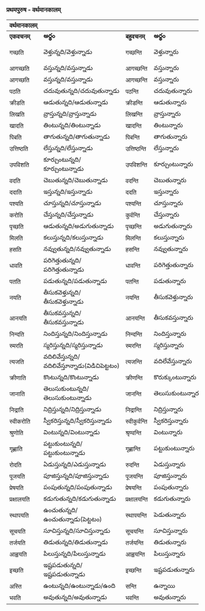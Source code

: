 
 ### प्रथमपुरुष  - वर्थमानकालम्
 वर्थमानकालम् | ||| भविष्यत्कालम् ||||
------------- | ------------- | ------------- | --------- |-|-|---|--|
 **एकवचनम्** | **అర్థం** | **बहुवचनम्**  | **అర్థం** | **एकवचनम्** |  **అర్థం** | **बहुवचनम्** |  **అర్థం** |
 गच्छति | వెళ్తున్నది/వెళ్తున్నాడు | गच्छन्ति | వెళ్తున్నారు | गमिष्यति | వెళ్తది/వెళ్తాడు |गमिष्यन्ति | వెళ్తారు |
 आगच्छति | వస్తున్నది/వస్తున్నాడు | आगच्छन्ति | వస్తున్నారు |
 आगच्छति | వస్తున్నది/వస్తున్నాడు | आगच्छन्ति | వస్తున్నారు |
पठति | చదువుతున్నది/చదువుతున్నాడు | पठन्ति | చదువుతున్నారు |
क्रीडति | ఆడుతున్నది/ఆడుతున్నాడు | क्रीडन्ति | ఆడుతున్నారు |
लिखति | వ్రాస్తున్నది/వ్రాస్తున్నాడు | लिखन्ति | వ్రాస్తున్నారు |
खादति | తింటున్నది/తింటున్నాడు | खादन्ति | తింటున్నారు |
पिबति | తాగుతున్నది/తాగుతున్నాడు | पिबन्ति | తాగుతున్నారు |
उत्तिष्ठति | లేస్తున్నది/లేస్తున్నాడు | उत्तिष्ठन्ति | లేస్తున్నారు |
उपविशति | కూర్చుంటున్నది/కూర్చుంటున్నాడు | उपविशन्ति | కూర్చుంటున్నారు |
वदति  | చెబుతున్నది/చెబుతున్నాడు | वदन्ति | చెబుతున్నారు |
ददाति | ఇస్తున్నది/ఇస్తున్నాడు | ददति | ఇస్తున్నారు |
पश्यति | చూస్తున్నది/చూస్తున్నాడు | पश्यन्ति | చూస్తున్నారు |
करोति | చేస్తున్నది/చేస్తున్నాడు | कुर्वन्ति | చేస్తున్నారు |
पृच्छति | ఆడుతున్నది/అడుగుతున్నాడు | पृच्छन्ति | అడుగుతున్నారు |
मिलति | కలుస్తున్నది/కలుస్తున్నాడు | मिलन्ति | కలుస్తున్నారు |
हसति | నవ్వుతున్నది/నవ్వుతున్నాడు | हसन्ति | నవ్వుతున్నారు |
धावति | పరిగెత్తుతున్నది/పరిగెత్తుతున్నాడు | धावन्ति | పరిగెత్తుతున్నారు |
पतति | పడుతున్నది/పడుతున్నాడు| पतन्ति | పడుతున్నారు |
नयति | తీసుకవెళ్తున్నది/తీసుకవెళ్తున్నాడు | नयन्ति | తీసుకవెళ్తున్నారు |
आनयति | తీసుకవస్తున్నది/తీసుకవస్తున్నాడు | आनयन्ति | తీసుకవస్తున్నారు |
निन्दति | నిందిస్తున్నది/నిందిస్తున్నాడు | निन्दन्ति | నిందిస్తున్నారు |
स्मरति |  స్మరిస్తున్నది/స్మరిస్తున్నాడు | स्मरन्ति | స్మరిస్తున్నారు |
त्यजति |  వదిలివేస్తున్నది/వదిలివేస్తూన్నాడు(విడిచిపెట్టటం) | त्यजन्ति | వదిలేవేస్తున్నారు |
क्रीणाति |  కొంటున్నది/కొంటున్నాడు | क्रीणन्ति | కొరుక్కుంటున్నారు |
जानाति | తెలుసుకుంటున్నది/తెలుసుకుంటున్నాడు | जानन्ति | తెలుసుకుంటున్నారు |
निद्राति | నిద్రిస్తున్నది/నిద్రిస్తున్నాడు | निद्रान्ति | నిద్రిస్తున్నారు |
स्वीकरोति |  స్వీకరిస్తున్నది/స్వీకరిస్తున్నాడు | स्वीकुर्वन्ति | స్వీకరిస్తున్నారు |
श्रुणोति |  వింటున్నది/వింటున్నాడు | श्रृण्वन्ति | వింటున్నారు |
गृह्णाति | పట్టుకుంటున్నది/పట్టుకుంటున్నాడు | गृह्णान्ति | పట్టుకుంటున్నారు |
रोदति | ఏడుస్తున్నది/ఎడుస్తున్నాడు | रुदन्ति | ఏడుస్తున్నారు |
पूजयति | పూజిస్తున్నది/పూజిస్తున్నాడు | पूजयन्ति | పూజిస్తున్నారు |
प्रेषयति |  పంపుతున్నది/పంపుతున్నాడు | प्रेषयन्ति | పంపుతున్నారు |
प्रक्षालयति | కడుగుతున్నది/కడుగుతున్నాడు | प्रक्षालयन्ति | కడుగుతున్నారు |
स्थापयति | ఉంచుతున్నది/ఉంచుతున్నాడు(పెట్టటం) | स्थापयन्ति | పెడుతున్నారు |
सूचयति | సూచిస్తున్నది/సూచిస్తున్నాడు | सूचयन्ति | సూచిస్తున్నారు |
तर्जयति  | తిడుతున్నది/తిడుతున్నాడు | तर्जयन्ति | తిడుతున్నారు |
आह्वयति | పిలుస్తున్నది/పిలుస్తున్నాడు | आह्वयन्ति | పిలుస్తున్నారు |
इच्छति |  ఇష్టపడుతున్నది/ఇష్టపడుతున్నాడు | इच्छन्ति | ఇష్టపడుతున్నారు |
अस्ति | ఉంటున్నది/ఉంటున్నాడు/ఉంది | सन्ति | ఉన్నాయి |
भवति | అవుతున్నది/అవుతున్నాడు | भवन्ति | అవుతున్నారు |





